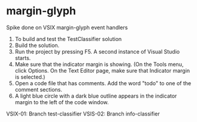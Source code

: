 # margin-glyph
Spike done on VSIX margin-glyph event handlers

1. To build and test the TestClassifier solution
2. Build the solution.
3. Run the project by pressing F5. A second instance of Visual Studio starts.
4. Make sure that the indicator margin is showing. (On the Tools menu, click Options. On the Text Editor page, make sure that Indicator margin is selected.)
5. Open a code file that has comments. Add the word "todo" to one of the comment sections.
6. A light blue circle with a dark blue outline appears in the indicator margin to the left of the code window.

VSIX-01: Branch test-classifier
VSIS-02: Branch info-classifier

